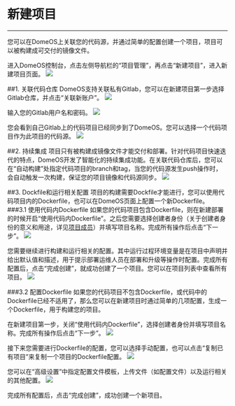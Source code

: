 # 新建项目
---
您可以在DomeOS上关联您的代码源，并通过简单的配置创建一个项目，项目可以被构建成可交付的镜像文件。

进入DomeOS控制台，点击左侧导航栏的“项目管理”，再点击“新建项目”，进入新建项目页面。
![](http://881471b33d4f9.cdn.sohucs.com/q_mini/newproject1.jpg)

##1. 关联代码仓库
DomeOS支持关联私有Gitlab，您可以在新建项目第一步选择Gitlab仓库，并点击“关联新账户”。
![](http://881471b33d4f9.cdn.sohucs.com/q_mini/newproject1.jpg)

输入您的Gitlab用户名和密码。
![](http://881471b33d4f9.cdn.sohucs.com/q_mini/newproject1.jpg)

您会看到自己Gitlab上的代码项目已经同步到了DomeOS。您可以选择一个代码项目作为此项目的代码源。
![](http://881471b33d4f9.cdn.sohucs.com/q_mini/newproject1.jpg)

##2. 持续集成
项目只有被构建成镜像文件才能交付和部署。针对代码项目快速迭代的特点，DomeOS开发了智能化的持续集成功能。在关联代码仓库后，您可以在“自动构建”处指定代码项目的branch和tag，当您的代码源发生push操作时，会自动触发一次构建，保证您的项目镜像和代码源同步。
![](http://881471b33d4f9.cdn.sohucs.com/q_mini/newproject1.jpg)

##3. Dockfile和运行相关配置
项目的构建需要Dockfile才能进行，您可以使用代码项目内的Dockerfile，也可以在DomeOS页面上配置一个新Dockerfile。
###3.1 使用代码内Dockerfile
如果您的代码项目包含Dockerfile，则在新建部署的时候开启“使用代码内Dockerfile”。之后您需要选择创建者身份（关于创建者身份的意义和用途，详见[项目成员](https://wzyy.gitbooks.io/domeos/content/xiang_mu_cheng_yuan.html)）并填写项目名称。完成所有操作后点击“下一步”。
![](http://881471b33d4f9.cdn.sohucs.com/q_mini/newproject1.jpg)

您需要继续进行构建和运行相关的配置。其中运行过程环境变量是在项目中声明并给出默认值和描述，用于提示部署运维人员在部署和升级等操作时配置。完成所有配置后，点击“完成创建”，就成功创建了一个项目。您可以在项目列表中查看所有项目。
![](http://881471b33d4f9.cdn.sohucs.com/q_mini/newproject1.jpg)

###3.2 配置Dockerfile
如果您的代码项目不包含Dockerfile，或代码中的Dockerfile已经不适用了，那么您可以在新建项目时通过简单的几项配置，生成一个Dockerfile，用于构建您的项目。

在新建项目第一步，关闭“使用代码内Dockerfile”，选择创建者身份并填写项目名称。完成所有操作后点击“下一步”。
![](http://881471b33d4f9.cdn.sohucs.com/q_mini/newproject1.jpg)

接下来您需要进行Dockerfile的配置，您可以选择手动配置，也可以点击“复制已有项目”来复制一个项目的Dockerfile配置。
![](http://881471b33d4f9.cdn.sohucs.com/q_mini/newproject5.jpg)

您可以在“高级设置”中指定配置文件模板，上传文件（如配置文件）以及运行相关的其他配置。
![](http://881471b33d4f9.cdn.sohucs.com/q_mini/newproject6.jpg)

完成所有配置后，点击“完成创建”，成功创建一个新项目。